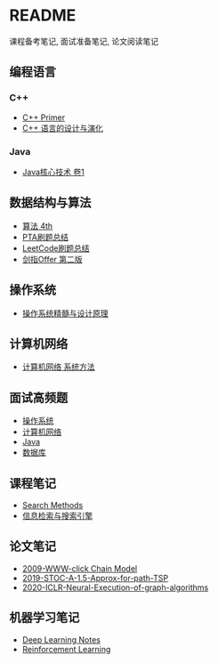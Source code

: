 # README
课程备考笔记, 面试准备笔记, 论文阅读笔记 

## 编程语言
### C++
- [C++ Primer](c++%20primer.md)
- [C++ 语言的设计与演化](C++语言的设计与演化.md)

### Java
- [Java核心技术 卷1](CoreJavaV1.md)

## 数据结构与算法
- [算法 4th](Algorithms4th.md)
- [PTA刷题总结](PTA%20Summary.md)
- [LeetCode刷题总结](Leetcode%20Summary.md)
- [剑指Offer 第二版](sword-pointing-to-offer.md)

## 操作系统
- [操作系统精髓与设计原理](操作系统.md)

## 计算机网络
- [计算机网络 系统方法](计算机网络.md)

## 面试高频题
- [操作系统](高频问题-操作系统.md)
- [计算机网络]()
- [Java](高频问题-Java.md)
- [数据库](高频问题-数据库.md)

## 课程笔记
- [Search Methods](SearchMethods.md)
- [信息检索与搜索引擎](information_retrieval.md)

## 论文笔记
- [2009-WWW-click Chain Model](papers/2009WWW-click-chain-model.md)
- [2019-STOC-A-1.5-Approx-for-path-TSP](papers/2019STOC-A-1.5-Approx-for-path-TSP.md)
- [2020-ICLR-Neural-Execution-of-graph-algorithms](papers/2020ICLR-Neural-Execution-of-graph-algorithms.md)

## 机器学习笔记
- [Deep Learning Notes](https://github.com/caidwang/NN-and-DL-Notebook)
- [Reinforcement Learning](https://github.com/caidwang/NN-and-DL-Notebook/tree/master/ReinforcementLearning)